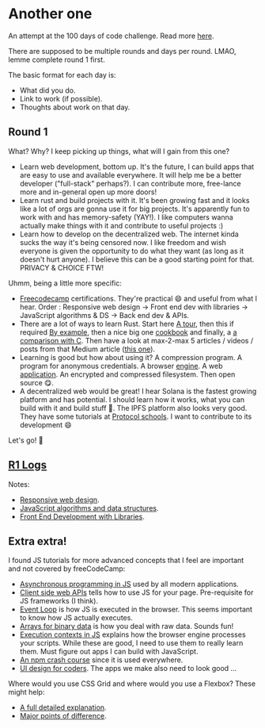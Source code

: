 # Another one
An attempt at the 100 days of code challenge. Read more [here](https://www.100daysofcode.com/).  

There are supposed to be multiple rounds and days per round. LMAO, lemme complete round 1 first.  

The basic format for each day is:

* What did you do.
* Link to work (if possible).
* Thoughts about work on that day.

## Round 1
What? Why? I keep picking up things, what will I gain from this one?

* Learn web development, bottom up. It's the future, I can build apps that are easy to use and available everywhere. It will help me be a better developer ("full-stack" perhaps?). I can contribute more, free-lance more and in-general open up more doors!
* Learn rust and build projects with it. It's been growing fast and it looks like a lot of orgs are gonna use it for big projects. It's apparently fun to work with and has memory-safety (YAY!). I like computers wanna actually make things with it and contribute to useful projects :)
* Learn how to develop on the decentralized web. The internet kinda sucks the way it's being censored now. I like freedom and wish everyone is given the opportunity to do what they want (as long as it doesn't hurt anyone). I believe this can be a good starting point for that. PRIVACY & CHOICE FTW!  

Uhmm, being a little more specific:
* [Freecodecamp](https://www.freecodecamp.org/) certifications. They're practical 😄 and useful from what I hear. Order : Responsive web design -> Front end dev with libraries -> JavaScript algorithms & DS -> Back end dev & APIs.
* There are a lot of ways to learn Rust. Start here [A tour](https://tourofrust.com/TOC_en.html), then this if required [By example](https://doc.rust-lang.org/rust-by-example/index.html), then a nice big one [cookbook](https://rust-lang-nursery.github.io/rust-cookbook/) and finally, a [a comparison with C](http://cliffle.com/p/dangerust/). Then have a look at max-2-max 5 articles / videos / posts from that Medium article ([this one](https://towardsdatascience.com/you-want-to-learn-rust-but-you-dont-know-where-to-start-fc826402d5ba)).
* Learning is good but how about using it? A compression program. A program for anonymous credentials. A browser [engine](https://limpet.net/mbrubeck/2014/08/08/toy-layout-engine-1.html). A web [application](https://joelmccracken.github.io/entries/a-simple-web-app-in-rust-pt-1/). An encrypted and compressed filesystem. Then open source 😋.
* A decentralized web would be great! I hear Solana is the fastest growing platform and has potential.
I should learn how it works, what you can build with it and build stuff 🧶.
The IPFS platform also looks very good. They have some tutorials at [Protocol schools](https://proto.school/tutorials). I want to contribute to its development 😄

Let's go! 🦋

## [R1 Logs](./r1)
Notes:
* [Responsive web design](./webdev/resp-web-design).
* [JavaScript algorithms and data structures](./webdev/js-dsa).
* [Front End Development with Libraries](./webdev/front-end-lib).


## Extra extra!
I found JS tutorials for more advanced concepts that I feel are important and not covered by freeCodeCamp:
* [Asynchronous programming in JS](https://developer.mozilla.org/en-US/docs/Learn/JavaScript/Asynchronous/Concepts) used by all modern applications.
* [Client side web APIs](https://developer.mozilla.org/en-US/docs/Learn/JavaScript/Client-side_web_APIs) tells how to use JS for your page. Pre-requisite for JS frameworks (I think).
* [Event Loop](https://developer.mozilla.org/en-US/docs/Web/JavaScript/EventLoop) is how JS is executed in the browser. This seems important to know how JS actually executes.
* [Arrays for binary data](https://developer.mozilla.org/en-US/docs/Web/JavaScript/Typed_arrays) is how you deal with raw data. Sounds fun!  
* [Execution contexts in JS](https://www.freecodecamp.org/news/execution-context-how-javascript-works-behind-the-scenes) explains how the browser engine processes your scripts.
While these are good, I need to use them to really learn them. Must figure out apps I can build with JavaScript.
* [An npm crash course](https://www.youtube.com/watch?v=jHDhaSSKmB0) since it is used everywhere.
* [UI design for coders](https://www.youtube.com/watch?v=0JCUH5daCCE). The apps we make also need to look good ...

Where would you use CSS Grid and where would you use a Flexbox? These might help:
* [A full detailed explanation](https://ishadeed.com/article/grid-layout-flexbox-components/).
* [Major points of difference](https://css-tricks.com/quick-whats-the-difference-between-flexbox-and-grid/).
